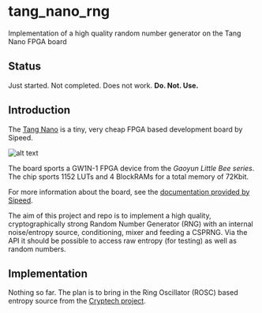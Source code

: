 # tang_nano_rng
Implementation of a high quality random number generator on the Tang Nano FPGA board


## Status
Just started. Not completed. Does not work. **Do. Not. Use.**


## Introduction
The [Tang Nano](https://tangnano.sipeed.com/en/) is a tiny, very cheap
FPGA based development board by Sipeed.

![alt text](https://www.cnx-software.com/wp-content/uploads/2019/10/Sipeed-Tang-Nano-FPGA-Board.jpg)

The board sports a GW1N-1 FPGA device from the *Gaoyun Little Bee
series*. The chip sports 1152 LUTs and  4 BlockRAMs for a total memory
of 72Kbit.

For more information about the board, see the [documentation provided by Sipeed](https://tangnano.sipeed.com/en/).

The aim of this project and repo is to implement a high quality,
cryptographically strong Random Number Generator (RNG) with an internal
noise/entropy source, conditioning, mixer and feeding a CSPRNG. Via the
API it should be possible to access raw entropy (for testing) as well as
random numbers.


## Implementation
Nothing so far. The plan is to bring in the Ring Oscillator (ROSC) based
entropy source from the [Cryptech project](https://cryptech.is/).
